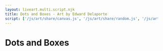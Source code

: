 ```yaml
---
layout: liveart.multi.script.njk
title: Dots and Boxes - Art by Edward Delaporte
script: ['/js/art/share/canvas.js', '/js/art/share/random.js', '/js/art/share/canvas.js', '/js/art/latest.js']
---
```


# Dots and Boxes